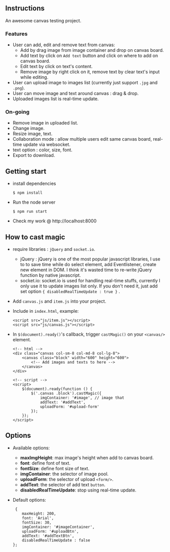 ## Instructions

An awesome canvas testing project.

### Features
- User can add, edit and remove text from canvas:
    - Add by drag image from image container and drop on canvas board.
    - Add text by click on `Add text` button and click on where to add on canvas board.
    - Edit text by click on text's content.
    - Remove image by right click on it, remove text by clear text's input while editing.
- User can upload image to images list (currently just support `.jpg` and `.png`).
- User can move image and text around canvas : drag & drop.
- Uploaded images list is real-time update.


### On-going
- Remove image in uploaded list.
- Change image.
- Resize image, text.
- Collaboration mode : allow multiple users edit same canvas board, real-time update via websocket.
- text option : color, size, font.
- Export to download.


## Getting start
- install dependencies

    ```
    $ npm install
    ```
-  Run the node server

    ```
    $ npm run start
    ```

- Check my work @ http://localhost:8000

## How to cast magic
- require libraries : `jQuery` and `socket.io`.
    - jQuery : jQuery is one of the most popular javascript libraries, I use to to save time while do select element, add Eventlistener, create new element in DOM. I think it's wasted time to re-write jQuery function by native javascript.
    - socket.io: socket.io is used for handling real-time stuffs, currently I only use it to update images list only. If you don't need it, just add set option `{ disabledRealTimeUpdate : true }` .
- Add `canvas.js` and `item.js` into your project.
- Include in `index.html`, example:

    ```
    <script src="js/item.js"></script>
    <script src="js/canvas.js"></script>
    ```

- In `$(document).ready()`'s callback, trigger `castMagic()` on your `<canvas/>` element.

    ```
    <!-- html -->
    <div class="canvas col-sm-8 col-md-8 col-lg-8">
        <canvas class="block" width="600" height="600">
            <!-- Add images and texts to here -->
        </canvas>
    </div>
    
    <!-- script -->
    <script>
        $(document).ready(function () {
            $('.canvas .block').castMagic({
                imgContainer: '#image', // image that 
                addText: '#addText',
                uploadForm: '#upload-form'
            });
        });
    </script>
    
    ```

## Options

- Available options:

    - __maxImgHeight__: max image's height when add to canvas board.
    - __font__: define font of text.
    - __fontSize__: define font size of text.
    - __imgContainer__: the selector of image pool.
    - __uploadForm__: the selector of upload `<form/>`.
    - __addText__: the selector of add text `button`.
    - __disabledRealTimeUpdate__: stop using real-time update.
   
- Default options:  

    ```
     {   
        maxHeight: 200,
        font: 'Arial',
        fontSize: 30,
        imgContainer: '#imageContainer',
        uploadForm: '#uploadBtn',
        addText: '#addTextBtn',
        disabledRealTimeUpdate : false
    };
    ```
    
    

